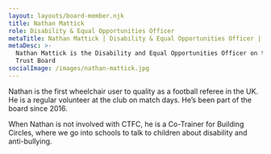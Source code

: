 ```yaml
---
layout: layouts/board-member.njk
title: Nathan Mattick
role: Disability & Equal Opportunities Officer
metaTitle: Nathan Mattick | Disability & Equal Opportunities Officer | Robins Trust
metaDesc: >-
  Nathan Mattick is the Disability and Equal Opportunities Officer on the Robins
  Trust Board
socialImage: /images/nathan-mattick.jpg
---
```


Nathan is the first wheelchair user to quality as a football referee in the UK. He is a regular volunteer at the club on match days. He’s been part of the board since 2016.

When Nathan is not involved with CTFC, he is a Co-Trainer for Building Circles, where we go into schools to talk to children about disability and anti-bullying.
